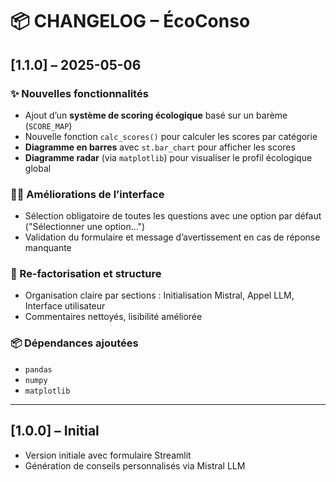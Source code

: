 # 📦 CHANGELOG – ÉcoConso

## [1.1.0] – 2025-05-06

### ✨ Nouvelles fonctionnalités

- Ajout d’un **système de scoring écologique** basé sur un barème (`SCORE_MAP`)
- Nouvelle fonction `calc_scores()` pour calculer les scores par catégorie
- **Diagramme en barres** avec `st.bar_chart` pour afficher les scores
- **Diagramme radar** (via `matplotlib`) pour visualiser le profil écologique global

### 🧑‍💻 Améliorations de l’interface

- Sélection obligatoire de toutes les questions avec une option par défaut ("Sélectionner une option…")
- Validation du formulaire et message d’avertissement en cas de réponse manquante

### 🧹 Re-factorisation et structure

- Organisation claire par sections : Initialisation Mistral, Appel LLM, Interface utilisateur
- Commentaires nettoyés, lisibilité améliorée

### 📦 Dépendances ajoutées

- `pandas`
- `numpy`
- `matplotlib`

---

## [1.0.0] – Initial

- Version initiale avec formulaire Streamlit
- Génération de conseils personnalisés via Mistral LLM